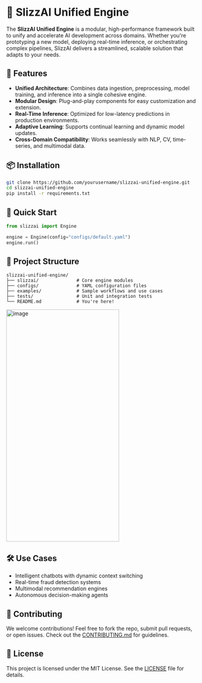 # 🚀 SlizzAI Unified Engine

The **SlizzAI Unified Engine** is a modular, high-performance framework built to unify and accelerate AI development across domains. Whether you're prototyping a new model, deploying real-time inference, or orchestrating complex pipelines, SlizzAI delivers a streamlined, scalable solution that adapts to your needs.

## 🔧 Features

- **Unified Architecture**: Combines data ingestion, preprocessing, model training, and inference into a single cohesive engine.
- **Modular Design**: Plug-and-play components for easy customization and extension.
- **Real-Time Inference**: Optimized for low-latency predictions in production environments.
- **Adaptive Learning**: Supports continual learning and dynamic model updates.
- **Cross-Domain Compatibility**: Works seamlessly with NLP, CV, time-series, and multimodal data.

## 📦 Installation

```bash
git clone https://github.com/yourusername/slizzai-unified-engine.git
cd slizzai-unified-engine
pip install -r requirements.txt
```

## 🧠 Quick Start

```python
from slizzai import Engine

engine = Engine(config="configs/default.yaml")
engine.run()
```

## 📁 Project Structure

```
slizzai-unified-engine/
├── slizzai/              # Core engine modules
├── configs/              # YAML configuration files
├── examples/             # Sample workflows and use cases
├── tests/                # Unit and integration tests
└── README.md             # You're here!
```
<img width="299" height="616" alt="image" src="https://github.com/user-attachments/assets/afc56e2c-06f5-43f8-b439-408457004cc8" />

## 🛠️ Use Cases

- Intelligent chatbots with dynamic context switching
- Real-time fraud detection systems
- Multimodal recommendation engines
- Autonomous decision-making agents

## 🤝 Contributing

We welcome contributions! Feel free to fork the repo, submit pull requests, or open issues. Check out the [CONTRIBUTING.md](CONTRIBUTING.md) for guidelines.

## 📜 License

This project is licensed under the MIT License. See the [LICENSE](LICENSE) file for details.

